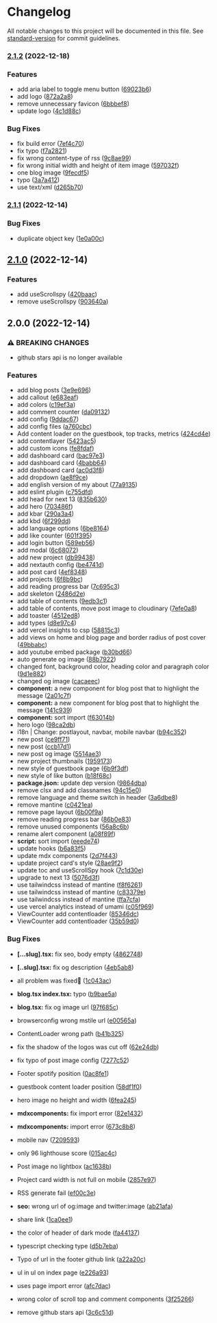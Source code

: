 # Changelog

All notable changes to this project will be documented in this file. See [standard-version](https://github.com/conventional-changelog/standard-version) for commit guidelines.

### [2.1.2](https://github.com/TszHong0411/honghong.me/compare/v2.1.1...v2.1.2) (2022-12-18)


### Features

* add aria label to toggle menu button ([69023b6](https://github.com/TszHong0411/honghong.me/commit/69023b649949c6b76013ef383924ec60ed2dbc57))
* add logo ([872a2a8](https://github.com/TszHong0411/honghong.me/commit/872a2a8bf2881bde6772d7536c985a9dba964c44))
* remove unnecessary favicon ([6bbbef8](https://github.com/TszHong0411/honghong.me/commit/6bbbef8e7b87bc55612db699bb9042b968e23b87))
* update logo ([4c1d88c](https://github.com/TszHong0411/honghong.me/commit/4c1d88cee02a4be72b95786295a553092e525d2d))


### Bug Fixes

* fix build error ([7ef4c70](https://github.com/TszHong0411/honghong.me/commit/7ef4c70aa43a602691e6481dbb58c1dec76ffbf8))
* fix typo ([f7a2821](https://github.com/TszHong0411/honghong.me/commit/f7a2821b5b88d8accf55657a4351054e2799038d))
* fix wrong content-type of rss ([9c8ae99](https://github.com/TszHong0411/honghong.me/commit/9c8ae99aa15971176d9c764a600d88bf56a31dcf))
* fix wrong initial width and height of item image ([597032f](https://github.com/TszHong0411/honghong.me/commit/597032fc366881d4ef4a118ad77bd5d2685978d2))
* one blog image ([9fecdf5](https://github.com/TszHong0411/honghong.me/commit/9fecdf5f4dd784532d9c64ae3d4bdb4498493a51))
* typo ([3a7a412](https://github.com/TszHong0411/honghong.me/commit/3a7a412d4dbb61deec307d2558c444ff09fc91a6))
* use text/xml ([d265b70](https://github.com/TszHong0411/honghong.me/commit/d265b70f6e70670e53ec7fbc2872a6496eb43c7f))

### [2.1.1](https://github.com/TszHong0411/honghong.me/compare/v2.1.0...v2.1.1) (2022-12-14)


### Bug Fixes

* duplicate object key ([1e0a00c](https://github.com/TszHong0411/honghong.me/commit/1e0a00c43a3fcd5042eaa8e82e77e618caeb1a46))

## [2.1.0](https://github.com/tszhong0411/honghong.me/compare/v2.0.0...v2.1.0) (2022-12-14)


### Features

* add useScrollspy ([420baac](https://github.com/tszhong0411/honghong.me/commit/420baacf7d0319a79c2a01586fb0f9711e872a09))
* remove useScrollspy ([903640a](https://github.com/tszhong0411/honghong.me/commit/903640a64c63efad3ee8d879dec56a12655b48a6))

## 2.0.0 (2022-12-14)


### ⚠ BREAKING CHANGES

* github stars api is no longer available

### Features

* add blog posts ([3e9e696](https://github.com/tszhong0411/honghong.me/commit/3e9e696ec6bef85849c01c4cf9201f2cb0a17976))
* add callout ([e683eaf](https://github.com/tszhong0411/honghong.me/commit/e683eafd679641e3380643d99fe39f522af93382))
* add colors ([c19ef3a](https://github.com/tszhong0411/honghong.me/commit/c19ef3a045036940f7cd4f9b58720da1b6c9f061))
* add comment counter ([da09132](https://github.com/tszhong0411/honghong.me/commit/da09132c1ee50db7c622ca4f51e94e7d1c39b9f7))
* add config ([9ddac67](https://github.com/tszhong0411/honghong.me/commit/9ddac67c8717dab56c04829cb2b25fbd1b2f543e))
* add config files ([a760cbc](https://github.com/tszhong0411/honghong.me/commit/a760cbc32545d201e421da697c519627ed9e2368))
* Add content loader on the guestbook, top tracks, metrics ([424cd4e](https://github.com/tszhong0411/honghong.me/commit/424cd4e3bcd0ca5b356ab822933424c9e41040b5))
* add contentlayer ([5423ac5](https://github.com/tszhong0411/honghong.me/commit/5423ac58c98e4eeb02c7f2333f9a7c5b9f77b65b))
* add custom icons ([fe8fdaf](https://github.com/tszhong0411/honghong.me/commit/fe8fdaf93b010b67d428ceacd8f2d6d0a5baec19))
* add dashboard card ([bac97e3](https://github.com/tszhong0411/honghong.me/commit/bac97e323d8e7bcf21b31fc4eeaf69f6b2b33ff9))
* add dashboard card ([4babb64](https://github.com/tszhong0411/honghong.me/commit/4babb64a2ef90d16600f519caa5539e609dfc428))
* add dashboard card ([ac0d3f8](https://github.com/tszhong0411/honghong.me/commit/ac0d3f8daa289bd732db56cec799ca3ce92445cb))
* add dropdown ([ae8f9ce](https://github.com/tszhong0411/honghong.me/commit/ae8f9ceba7d65dcc061cfbba050e4200a14381ca))
* add english version of my about ([77a9135](https://github.com/tszhong0411/honghong.me/commit/77a913592d432294a7a2b0e052821cf921e59f1e))
* add eslint plugin ([c755dfd](https://github.com/tszhong0411/honghong.me/commit/c755dfda9b3035bf35e8747a9307d82d2d82adcf))
* add head for next 13 ([835b630](https://github.com/tszhong0411/honghong.me/commit/835b630f8764677fe184bfacedecdbd170653b05))
* add hero ([703486f](https://github.com/tszhong0411/honghong.me/commit/703486fbd5849accb1975db0d27ddcb2e4ce4d52))
* add kbar ([290a3a4](https://github.com/tszhong0411/honghong.me/commit/290a3a4f4970ca292bec5a7e908c31e5315afcd1))
* add kbd ([6f299dd](https://github.com/tszhong0411/honghong.me/commit/6f299ddaea0229767ec8943807626cb5681a9003))
* add language options ([6be8164](https://github.com/tszhong0411/honghong.me/commit/6be8164ac17131225d99d5f28274607d27c29a47))
* add like counter ([601f395](https://github.com/tszhong0411/honghong.me/commit/601f3958a601252d92fd0aaa50b4cfe78f86d07c))
* add login button ([589eb56](https://github.com/tszhong0411/honghong.me/commit/589eb56ac8aeb4165ace306f6a15b2b9d5aacab5))
* add modal ([6c68072](https://github.com/tszhong0411/honghong.me/commit/6c68072698d3ebf59ce632b07587847ed7526caf))
* add new project ([db99438](https://github.com/tszhong0411/honghong.me/commit/db9943832343ba8439eebec362e2519a7dbf94bc))
* add nextauth config ([be4741d](https://github.com/tszhong0411/honghong.me/commit/be4741d48231b53c572979a0d2c2a11c219101c5))
* add post card ([4ef8348](https://github.com/tszhong0411/honghong.me/commit/4ef83485469316f978710e1577e928d841b4443a))
* add projects ([6f8b9bc](https://github.com/tszhong0411/honghong.me/commit/6f8b9bcc870771d9d832a28c1fa542e5e1bdc753))
* add reading progress bar ([7c695c3](https://github.com/tszhong0411/honghong.me/commit/7c695c32ffbced28ebfc094cb7808f670e74041a))
* add skeleton ([2486d2e](https://github.com/tszhong0411/honghong.me/commit/2486d2e7a20a79997aac9699f36a8672f1a69ca9))
* add table of contents ([9edb3c1](https://github.com/tszhong0411/honghong.me/commit/9edb3c175e51223e8d1361c13658cde4355c960a))
* add table of contents, move post image to cloudinary ([7efe0a8](https://github.com/tszhong0411/honghong.me/commit/7efe0a89b202d7a9f75203f72e9c8a86526f0c95))
* add toaster ([4512ed8](https://github.com/tszhong0411/honghong.me/commit/4512ed8b31f42c1df1cfd059ef2b614eec6286c2))
* add types ([d8e97c4](https://github.com/tszhong0411/honghong.me/commit/d8e97c42711a5ef766829b0b18e14b9eba8d8b27))
* add vercel insights to csp ([58815c3](https://github.com/tszhong0411/honghong.me/commit/58815c360195b36e4090a25b9cfb04506220fa9a))
* add views on home and blog page and border radius of post cover ([49bbabc](https://github.com/tszhong0411/honghong.me/commit/49bbabcf32c5d37c733194005a1755217bf4ce35))
* add youtube embed package ([b30bd66](https://github.com/tszhong0411/honghong.me/commit/b30bd66a1669c95abe89f5e7a341b35743c3c98e))
* auto generate og image ([88b7922](https://github.com/tszhong0411/honghong.me/commit/88b79225ddbce9feccad5524bfc9f17b6d7c8fc7))
* changed font, background color, heading color and paragraph color ([9d1e882](https://github.com/tszhong0411/honghong.me/commit/9d1e8821830db263d3cacc5013faf21249b0f263))
* changed og image ([cacaeec](https://github.com/tszhong0411/honghong.me/commit/cacaeec829d632b39715010c0a0d3641d45cd10c))
* **component:** a new component for blog post that to highlight the message ([2a01c7f](https://github.com/tszhong0411/honghong.me/commit/2a01c7f042e5e2c49bfab027811eee2c8159f6ba))
* **component:** a new component for blog post that to highlight the message ([141c939](https://github.com/tszhong0411/honghong.me/commit/141c939c6acd871011d9ea18ac4c99f82277a5e2))
* **component:** sort import ([f63014b](https://github.com/tszhong0411/honghong.me/commit/f63014bec9b40b2d96e0105ba606e7b7738533ae))
* hero logo ([98ca2db](https://github.com/tszhong0411/honghong.me/commit/98ca2dbd06c79154d152e42df82d28f112753da2))
* i18n | Change: postlayout, navbar, mobile navbar ([b94c352](https://github.com/tszhong0411/honghong.me/commit/b94c352cc4acf3665f3d4c04de0d448c076c9baa))
* new post ([ce9ff71](https://github.com/tszhong0411/honghong.me/commit/ce9ff71e4a5a1796c8830661ecde53b1ca8ae736))
* new post ([ccb17d1](https://github.com/tszhong0411/honghong.me/commit/ccb17d1e8dd8e5400b4fa69c5feca22df99f842f))
* new post og image ([5514ae3](https://github.com/tszhong0411/honghong.me/commit/5514ae3120b0dfc05dbce43fc55b60562c9047aa))
* new project thumbnails ([1959173](https://github.com/tszhong0411/honghong.me/commit/1959173dbb50f206ef0a3c3911d2cff92acc3474))
* new style of guestbook page ([6b9f3df](https://github.com/tszhong0411/honghong.me/commit/6b9f3df87872079eb08073ee1b5aed828d7cd0f1))
* new style of like button ([b18f68c](https://github.com/tszhong0411/honghong.me/commit/b18f68c9fce4e145b2675bc2751469091eb6c049))
* **package.json:** update dep version ([9864dba](https://github.com/tszhong0411/honghong.me/commit/9864dba38371d4a257dc5da705674ca6cb7df5ba))
* remove clsx and add classnames ([94c15e0](https://github.com/tszhong0411/honghong.me/commit/94c15e0d717c0eaf3840f0b76d446d2815ed3414))
* remove language and theme switch in header ([3a6dbe8](https://github.com/tszhong0411/honghong.me/commit/3a6dbe8ef73580cf100161c7251f5924a28efd84))
* remove mantine ([c0421ea](https://github.com/tszhong0411/honghong.me/commit/c0421ea87ae6f679ac8c2ed58b35b7b85be00095))
* remove page layout ([6b00f9a](https://github.com/tszhong0411/honghong.me/commit/6b00f9a435e752acda7f800f6b26ddf09c51bacd))
* remove reading progress bar ([86b0e83](https://github.com/tszhong0411/honghong.me/commit/86b0e83804d99e8161e2307d2ba7cb96beca39b3))
* remove unused components ([56a8c6b](https://github.com/tszhong0411/honghong.me/commit/56a8c6bf91cd13546d8ca436c3892a15dd38d813))
* rename alert component ([a08f89f](https://github.com/tszhong0411/honghong.me/commit/a08f89f9de5fe31f212fd412fedf281a652ea1f0))
* **script:** sort import ([eeede74](https://github.com/tszhong0411/honghong.me/commit/eeede74d28e0b37f5bb9e6c9b1a6bae1f0b9b3c6))
* update hooks ([b6a83f5](https://github.com/tszhong0411/honghong.me/commit/b6a83f5785f3556022d85b7ddd0015f77aaefab3))
* update mdx components ([2d7f443](https://github.com/tszhong0411/honghong.me/commit/2d7f4438e33e7626f1aee3a3999d4b9772ce4573))
* update project card's style ([28ae9f2](https://github.com/tszhong0411/honghong.me/commit/28ae9f2238607a3132b5f9f2ca0c7b843bc33251))
* update toc and useScrollSpy hook ([7c1d30e](https://github.com/tszhong0411/honghong.me/commit/7c1d30ea0ff76bcc0a8350847cc129216de4e36f))
* upgrade to next 13 ([5076d3f](https://github.com/tszhong0411/honghong.me/commit/5076d3f3d3d2a016f758cafd07c092e856c7200a))
* use tailwindcss instead of mantine ([f8f6261](https://github.com/tszhong0411/honghong.me/commit/f8f626151c4fb6a3381abf06a24f70c43b8a9eaa))
* use tailwindcss instead of mantine ([c83379e](https://github.com/tszhong0411/honghong.me/commit/c83379ebf97fbbb3716c905247e1708a9dbb3f6c))
* use tailwindcss instead of mantine ([ffa7cfa](https://github.com/tszhong0411/honghong.me/commit/ffa7cfa2fb91af77313d915201e48c405cbce534))
* use vercel analytics instead of umami ([c05f969](https://github.com/tszhong0411/honghong.me/commit/c05f969ea4dc8a59b25f0382849175f31eee25a2))
* ViewCounter add contentloader ([85346dc](https://github.com/tszhong0411/honghong.me/commit/85346dc1b32cfc76d2b62de5f40a7dbdb586322a))
* ViewCounter add contentloader ([35b59d0](https://github.com/tszhong0411/honghong.me/commit/35b59d095a9846b0c63b0969b9671b0f02aeb5e7))


### Bug Fixes

* **[...slug].tsx:** fix seo, body empty ([4862748](https://github.com/tszhong0411/honghong.me/commit/4862748e49f3025e768e6ab098717dc0ee7a897d))
* **[..slug].tsx:** fix og description ([4eb5ab8](https://github.com/tszhong0411/honghong.me/commit/4eb5ab86f38cc383f2597a395cce20c91f0fd5c6))
* all problem was fixed🎉 ([1c043ac](https://github.com/tszhong0411/honghong.me/commit/1c043ac602414839f08480b1108e7d67968a3559))
* **blog.tsx index.tsx:** typo ([b9bae5a](https://github.com/tszhong0411/honghong.me/commit/b9bae5a998cdd7a5a88384116a82019e8f6b55c1))
* **blog.tsx:** fix og image url ([97f685c](https://github.com/tszhong0411/honghong.me/commit/97f685c25ee374704044037310c7ea6b04b98031))
* browserconfig wrong mstile url ([e00565a](https://github.com/tszhong0411/honghong.me/commit/e00565a7dbd59b0d3ba5114b5f591bed2b6aaf41))
* ContentLoader wrong path ([b41b325](https://github.com/tszhong0411/honghong.me/commit/b41b32599742cb0e0aa4fe29d929a741df19a8d2))
* fix the shadow of the logos was cut off ([62e24db](https://github.com/tszhong0411/honghong.me/commit/62e24db1340ebe34a663121da631834d2deeb18b))
* fix typo of post image config ([7277c52](https://github.com/tszhong0411/honghong.me/commit/7277c52d677f77c7e864b6c602c869351574d7e5))
* Footer spotify position ([0ac8fe1](https://github.com/tszhong0411/honghong.me/commit/0ac8fe1b7787b749fd084fc18bd5f8eeb2cb613e))
* guestbook content loader position ([58df1f0](https://github.com/tszhong0411/honghong.me/commit/58df1f0fb8ecb6067dea3b8cd1ec89307926d988))
* hero image no height and width ([6fea245](https://github.com/tszhong0411/honghong.me/commit/6fea245fe731858252a3567b8e2e88ae62c170d4))
* **mdxcomponents:** fix import error ([82e1432](https://github.com/tszhong0411/honghong.me/commit/82e1432ae42609087c904eee95397a34c35a9a8f))
* **mdxcomponents:** import error ([673c8b8](https://github.com/tszhong0411/honghong.me/commit/673c8b855a859e04ed94921e2e61600b6aecfc0c))
* mobile nav ([7209593](https://github.com/tszhong0411/honghong.me/commit/7209593aeb1b01e2ff1ad5d95622eac0cec20a81))
* only 96 lighthouse score ([015ac4c](https://github.com/tszhong0411/honghong.me/commit/015ac4c0822011f710a53114ff3d076174677697))
* Post image no lightbox ([ac1638b](https://github.com/tszhong0411/honghong.me/commit/ac1638b54c174b21541bce8cf7d2c5eec0523980))
* Project card width is not full on mobile ([2857e97](https://github.com/tszhong0411/honghong.me/commit/2857e97275a6d39afcee32f1303c04bbd9067b14))
* RSS generate fail ([ef00c3e](https://github.com/tszhong0411/honghong.me/commit/ef00c3e0795f4d08824d2431ba8772804d0bb95f))
* **seo:** wrong url of og:image and twitter:image ([ab21afa](https://github.com/tszhong0411/honghong.me/commit/ab21afaddfd241ced4e0ae08d52aa67510a4d103))
* share link ([1ca0ee1](https://github.com/tszhong0411/honghong.me/commit/1ca0ee1f8c2bcd6709e5932afc2728574f5984a8))
* the color of header of dark mode ([fa44137](https://github.com/tszhong0411/honghong.me/commit/fa4413723f8be381501ec6446178552376f09223))
* typescript checking type ([d5b7eba](https://github.com/tszhong0411/honghong.me/commit/d5b7eba167c134c14db8e6f3ac786fc290d62adc))
* Typo of url in the footer github link ([a22a20c](https://github.com/tszhong0411/honghong.me/commit/a22a20ca3ca3864ebd16e91512369ec77fbfcb17))
* ul in ul on index page ([e226a93](https://github.com/tszhong0411/honghong.me/commit/e226a9351a1102ca3f9f0d113e9c8de4dc368989))
* uses page import error ([afc7dac](https://github.com/tszhong0411/honghong.me/commit/afc7dac5ea0370c3a3c9dee37abbb1f225dbfea2))
* wrong color of scroll top and comment components ([3f25266](https://github.com/tszhong0411/honghong.me/commit/3f25266008b186a828eef6108abf9e85ac3a3d4c))


* remove github stars api ([3c6c51d](https://github.com/tszhong0411/honghong.me/commit/3c6c51d166cfbe40152a423e2a21f2cbb87784ef))
